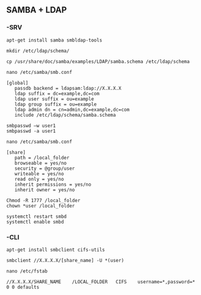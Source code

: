 ## SAMBA + LDAP

### -SRV 
````
apt-get install samba smbldap-tools
````

````
mkdir /etc/ldap/schema/
````
````
cp /usr/share/doc/samba/examples/LDAP/samba.schema /etc/ldap/schema
````

````
nano /etc/samba/smb.conf
````
````
[global]
   passdb backend = ldapsam:ldap://X.X.X.X
   ldap suffix = dc=example,dc=com
   ldap user suffix = ou=example
   ldap group suffix = ou=example
   ldap admin dn = cn=admin,dc=example,dc=com
   include /etc/ldap/schema/samba.schema
````
````
smbpasswd –w user1 
smbpasswd -a user1 
````
````
nano /etc/samba/smb.conf
````
````
[share]
   path = /local_folder
   browseable = yes/no
   security = @group/user
   writeable = yes/no
   read only = yes/no
   inherit permissions = yes/no
   inherit owner = yes/no
````
````
Chmod -R 1777 /local_folder
chown *user /local_folder
````
````
systemctl restart smbd
systemctl enable smbd
````

### -CLI
````
apt-get install smbclient cifs-utils
````
````
smbclient //X.X.X.X/[share_name] -U *(user)
````
````
nano /etc/fstab
````
````
//X.X.X.X/SHARE_NAME	/LOCAL_FOLDER	CIFS	username=*,password=* 0 0 defaults 
````